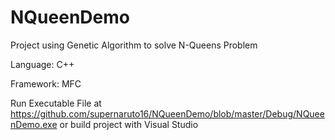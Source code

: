 # NQueenDemo

Project using Genetic Algorithm to solve N-Queens Problem

Language: C++

Framework: MFC

Run Executable File at https://github.com/supernaruto16/NQueenDemo/blob/master/Debug/NQueenDemo.exe
or build project with Visual Studio

